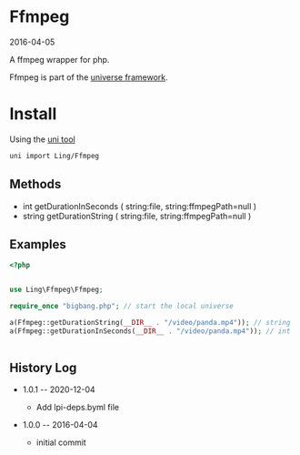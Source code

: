 Ffmpeg
================
2016-04-05


A ffmpeg wrapper for php.

Ffmpeg is part of the [universe framework](https://github.com/karayabin/universe-snapshot).


Install
=============


Using the [uni tool](https://github.com/lingtalfi/universe-naive-importer)
```bash
uni import Ling/Ffmpeg
```



Methods
-----------

- int   getDurationInSeconds ( string:file, string:ffmpegPath=null )
- string    getDurationString ( string:file, string:ffmpegPath=null )



Examples
--------------

```php
<?php


use Ling\Ffmpeg\Ffmpeg;

require_once "bigbang.php"; // start the local universe

a(Ffmpeg::getDurationString(__DIR__ . "/video/panda.mp4")); // string   01:30:24.09
a(Ffmpeg::getDurationInSeconds(__DIR__ . "/video/panda.mp4")); // int   5424
    
```





History Log
------------------

- 1.0.1 -- 2020-12-04

    - Add lpi-deps.byml file

- 1.0.0 -- 2016-04-04

    - initial commit
    
    